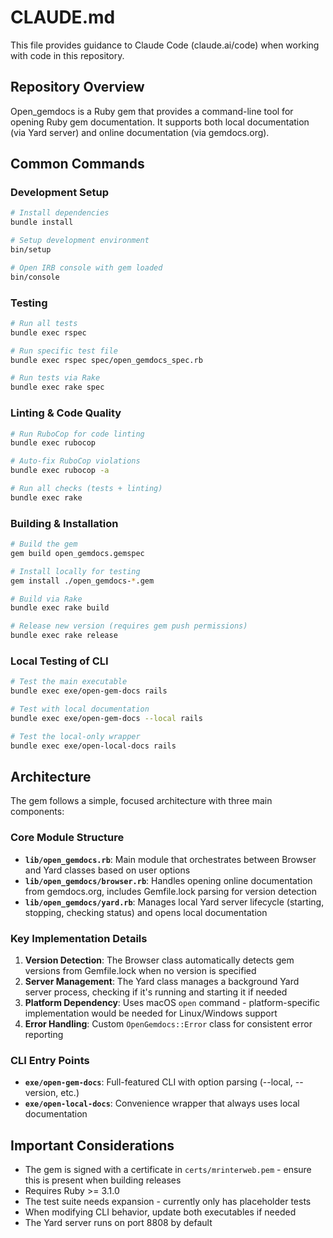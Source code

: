 # CLAUDE.md

This file provides guidance to Claude Code (claude.ai/code) when working with code in this repository.

## Repository Overview

Open_gemdocs is a Ruby gem that provides a command-line tool for opening Ruby gem documentation. It supports both local documentation (via Yard server) and online documentation (via gemdocs.org).

## Common Commands

### Development Setup
```bash
# Install dependencies
bundle install

# Setup development environment
bin/setup

# Open IRB console with gem loaded
bin/console
```

### Testing
```bash
# Run all tests
bundle exec rspec

# Run specific test file
bundle exec rspec spec/open_gemdocs_spec.rb

# Run tests via Rake
bundle exec rake spec
```

### Linting & Code Quality
```bash
# Run RuboCop for code linting
bundle exec rubocop

# Auto-fix RuboCop violations
bundle exec rubocop -a

# Run all checks (tests + linting)
bundle exec rake
```

### Building & Installation
```bash
# Build the gem
gem build open_gemdocs.gemspec

# Install locally for testing
gem install ./open_gemdocs-*.gem

# Build via Rake
bundle exec rake build

# Release new version (requires gem push permissions)
bundle exec rake release
```

### Local Testing of CLI
```bash
# Test the main executable
bundle exec exe/open-gem-docs rails

# Test with local documentation
bundle exec exe/open-gem-docs --local rails

# Test the local-only wrapper
bundle exec exe/open-local-docs rails
```

## Architecture

The gem follows a simple, focused architecture with three main components:

### Core Module Structure
- **`lib/open_gemdocs.rb`**: Main module that orchestrates between Browser and Yard classes based on user options
- **`lib/open_gemdocs/browser.rb`**: Handles opening online documentation from gemdocs.org, includes Gemfile.lock parsing for version detection
- **`lib/open_gemdocs/yard.rb`**: Manages local Yard server lifecycle (starting, stopping, checking status) and opens local documentation

### Key Implementation Details

1. **Version Detection**: The Browser class automatically detects gem versions from Gemfile.lock when no version is specified
2. **Server Management**: The Yard class manages a background Yard server process, checking if it's running and starting it if needed
3. **Platform Dependency**: Uses macOS `open` command - platform-specific implementation would be needed for Linux/Windows support
4. **Error Handling**: Custom `OpenGemdocs::Error` class for consistent error reporting

### CLI Entry Points
- **`exe/open-gem-docs`**: Full-featured CLI with option parsing (--local, --version, etc.)
- **`exe/open-local-docs`**: Convenience wrapper that always uses local documentation

## Important Considerations

- The gem is signed with a certificate in `certs/mrinterweb.pem` - ensure this is present when building releases
- Requires Ruby >= 3.1.0
- The test suite needs expansion - currently only has placeholder tests
- When modifying CLI behavior, update both executables if needed
- The Yard server runs on port 8808 by default